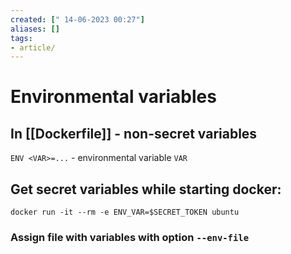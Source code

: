 ```yaml
---
created: [" 14-06-2023 00:27"]
aliases: []
tags:
- article/
---
```


# Environmental variables

## In [[Dockerfile]] - non-secret variables
`ENV <VAR>=...` - environmental variable `VAR`

## Get secret variables while starting docker:
```{bash}
docker run -it --rm -e ENV_VAR=$SECRET_TOKEN ubuntu
```

### Assign file with variables with option `--env-file`